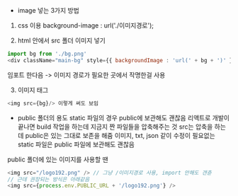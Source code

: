 * image 넣는 3가지 방법
1) css 이용
background-image : url('./이미지경로');

2) html 안에서 src 폴더 이미지 넣기
```javascript
import bg from './bg.png'
<div className="main-bg" style={{ backgroundImage : 'url(' + bg + ')' }}></div>
```
임포트 한다음 -> 이미지 경로가 필요한 곳에서 작명한걸 사용

3) 이미지 태그
```javascript
<img src={bg}/> 이렇게 써도 보임
```
* public 폴더의 용도
static 파일의 경우 public에 보관해도 괜찮음
리액트로 개발이 끝나면 build 작업을 하는데 지금지 짠 파일들을 압축해주는 것
src는 압축을 하는데 public은 있는 그대로 보존을 해줌
이미지, txt, json 같이 수정이 필요없는 static 파일은 public 파일에 보관해도 괜찮음

public 폴더에 있는 이미지를 사용할 땐
```javascript
<img src="/logo192.png" /> // 그냥 /이미지경로 사용, import 안해도 갠츈
// 근데 권장되는 방식은 아래같음
<img src={process.env.PUBLIC_URL + '/logo192.png'} /> 
```